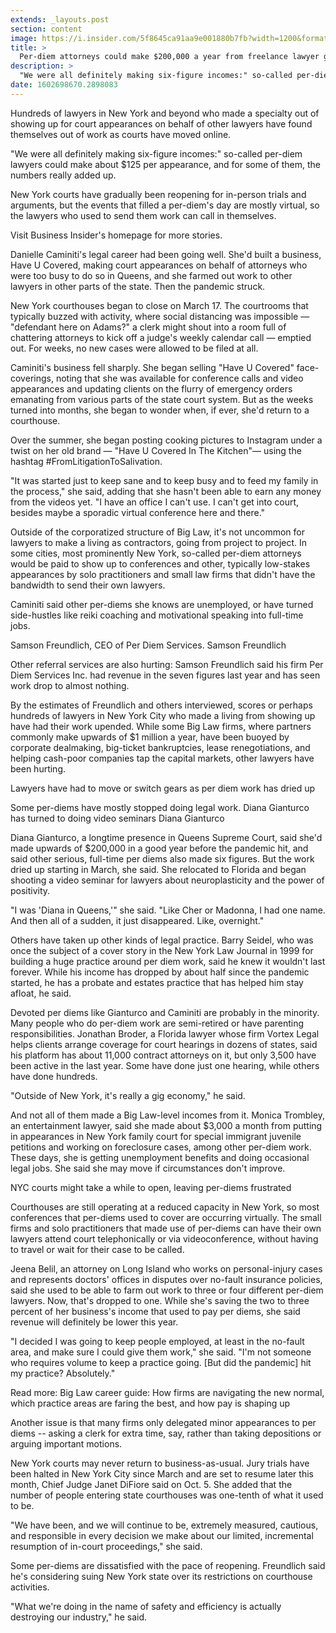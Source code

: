 ```yaml
--- 
extends: _layouts.post 
section: content 
image: https://i.insider.com/5f8645ca91aa9e001880b7fb?width=1200&format=jpeg 
title: > 
  Per-diem attorneys could make $200,000 a year from freelance lawyer gigs. But as work has vanished, they've become Instagram cooks, motivational speakers, and reiki coaches. 
description: > 
  "We were all definitely making six-figure incomes:" so-called per-diem lawyers could make about $125 per appearance, and for some of them, the numbers really added up.a clerk might shout into a room full of chattering attorneys to kick off a judge's weekly calendar call — emptied out.Lawyers have had to move or switch gears as per diem work has dried upSome per-diems have mostly stopped doing legal work.Others have taken up other kinds of legal practice.Many people who do per-diem work are semi-retired or have parenting responsibilities. 
date: 1602698670.2898083 
--- 
```

Hundreds of lawyers in New York and beyond who made a specialty out of showing up for court appearances on behalf of other lawyers have found themselves out of work as courts have moved online.

"We were all definitely making six-figure incomes:" so-called per-diem lawyers could make about $125 per appearance, and for some of them, the numbers really added up.

New York courts have gradually been reopening for in-person trials and arguments, but the events that filled a per-diem's day are mostly virtual, so the lawyers who used to send them work can call in themselves.

Visit Business Insider's homepage for more stories.

Danielle Caminiti's legal career had been going well. She'd built a business, Have U Covered, making court appearances on behalf of attorneys who were too busy to do so in Queens, and she farmed out work to other lawyers in other parts of the state. Then the pandemic struck.

New York courthouses began to close on March 17. The courtrooms that typically buzzed with activity, where social distancing was impossible — "defendant here on Adams?" a clerk might shout into a room full of chattering attorneys to kick off a judge's weekly calendar call — emptied out. For weeks, no new cases were allowed to be filed at all.

Caminiti's business fell sharply. She began selling "Have U Covered" face-coverings, noting that she was available for conference calls and video appearances and updating clients on the flurry of emergency orders emanating from various parts of the state court system. But as the weeks turned into months, she began to wonder when, if ever, she'd return to a courthouse.

Over the summer, she began posting cooking pictures to Instagram under a twist on her old brand — "Have U Covered In The Kitchen"— using the hashtag #FromLitigationToSalivation.

"It was started just to keep sane and to keep busy and to feed my family in the process," she said, adding that she hasn't been able to earn any money from the videos yet. "I have an office I can't use. I can't get into court, besides maybe a sporadic virtual conference here and there."

Outside of the corporatized structure of Big Law, it's not uncommon for lawyers to make a living as contractors, going from project to project. In some cities, most prominently New York, so-called per-diem attorneys would be paid to show up to conferences and other, typically low-stakes appearances by solo practitioners and small law firms that didn't have the bandwidth to send their own lawyers.

Caminiti said other per-diems she knows are unemployed, or have turned side-hustles like reiki coaching and motivational speaking into full-time jobs.

Samson Freundlich, CEO of Per Diem Services. Samson Freundlich

Other referral services are also hurting: Samson Freundlich said his firm Per Diem Services Inc. had revenue in the seven figures last year and has seen work drop to almost nothing.

By the estimates of Freundlich and others interviewed, scores or perhaps hundreds of lawyers in New York City who made a living from showing up have had their work upended. While some Big Law firms, where partners commonly make upwards of $1 million a year, have been buoyed by corporate dealmaking, big-ticket bankruptcies, lease renegotiations, and helping cash-poor companies tap the capital markets, other lawyers have been hurting.

Lawyers have had to move or switch gears as per diem work has dried up

Some per-diems have mostly stopped doing legal work. Diana Gianturco has turned to doing video seminars Diana Gianturco

Diana Gianturco, a longtime presence in Queens Supreme Court, said she'd made upwards of $200,000 in a good year before the pandemic hit, and said other serious, full-time per diems also made six figures. But the work dried up starting in March, she said. She relocated to Florida and began shooting a video seminar for lawyers about neuroplasticity and the power of positivity.

"I was 'Diana in Queens,'" she said. "Like Cher or Madonna, I had one name. And then all of a sudden, it just disappeared. Like, overnight."

Others have taken up other kinds of legal practice. Barry Seidel, who was once the subject of a cover story in the New York Law Journal in 1999 for building a huge practice around per diem work, said he knew it wouldn't last forever. While his income has dropped by about half since the pandemic started, he has a probate and estates practice that has helped him stay afloat, he said.

Devoted per diems like Gianturco and Caminiti are probably in the minority. Many people who do per-diem work are semi-retired or have parenting responsibilities. Jonathan Broder, a Florida lawyer whose firm Vortex Legal helps clients arrange coverage for court hearings in dozens of states, said his platform has about 11,000 contract attorneys on it, but only 3,500 have been active in the last year. Some have done just one hearing, while others have done hundreds.

"Outside of New York, it's really a gig economy," he said.

And not all of them made a Big Law-level incomes from it. Monica Trombley, an entertainment lawyer, said she made about $3,000 a month from putting in appearances in New York family court for special immigrant juvenile petitions and working on foreclosure cases, among other per-diem work. These days, she is getting unemployment benefits and doing occasional legal jobs. She said she may move if circumstances don't improve.

NYC courts might take a while to open, leaving per-diems frustrated

Courthouses are still operating at a reduced capacity in New York, so most conferences that per-diems used to cover are occurring virtually. The small firms and solo practitioners that made use of per-diems can have their own lawyers attend court telephonically or via videoconference, without having to travel or wait for their case to be called.

Jeena Belil, an attorney on Long Island who works on personal-injury cases and represents doctors' offices in disputes over no-fault insurance policies, said she used to be able to farm out work to three or four different per-diem lawyers. Now, that's dropped to one. While she's saving the two to three percent of her business's income that used to pay per diems, she said revenue will definitely be lower this year.

"I decided I was going to keep people employed, at least in the no-fault area, and make sure I could give them work," she said. "I'm not someone who requires volume to keep a practice going. [But did the pandemic] hit my practice? Absolutely."

Read more: Big Law career guide: How firms are navigating the new normal, which practice areas are faring the best, and how pay is shaping up

Another issue is that many firms only delegated minor appearances to per diems -- asking a clerk for extra time, say, rather than taking depositions or arguing important motions.

New York courts may never return to business-as-usual. Jury trials have been halted in New York City since March and are set to resume later this month, Chief Judge Janet DiFiore said on Oct. 5. She added that the number of people entering state courthouses was one-tenth of what it used to be.

"We have been, and we will continue to be, extremely measured, cautious, and responsible in every decision we make about our limited, incremental resumption of in-court proceedings," she said.

Some per-diems are dissatisfied with the pace of reopening. Freundlich said he's considering suing New York state over its restrictions on courthouse activities.

"What we're doing in the name of safety and efficiency is actually destroying our industry," he said.